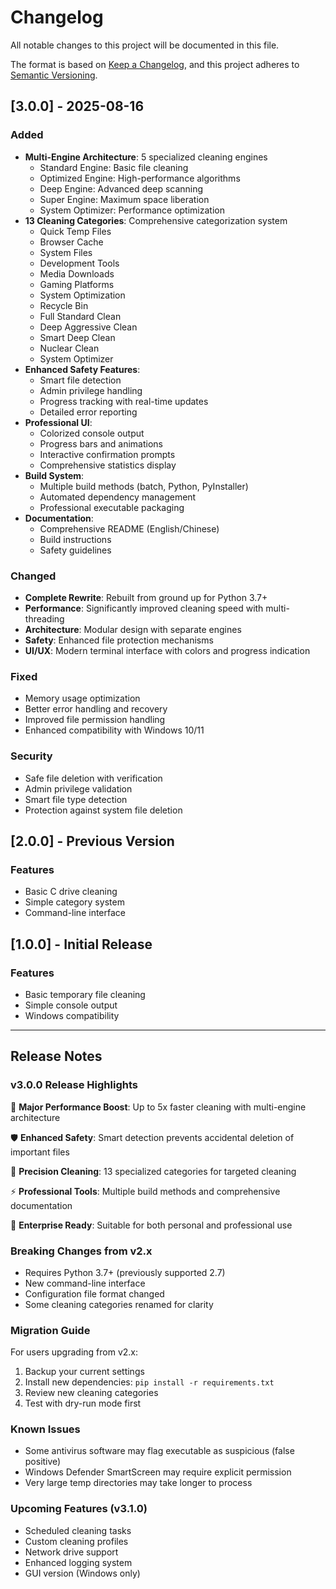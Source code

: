 # Changelog

All notable changes to this project will be documented in this file.

The format is based on [Keep a Changelog](https://keepachangelog.com/en/1.0.0/),
and this project adheres to [Semantic Versioning](https://semver.org/spec/v2.0.0.html).

## [3.0.0] - 2025-08-16

### Added
- **Multi-Engine Architecture**: 5 specialized cleaning engines
  - Standard Engine: Basic file cleaning
  - Optimized Engine: High-performance algorithms
  - Deep Engine: Advanced deep scanning
  - Super Engine: Maximum space liberation
  - System Optimizer: Performance optimization
- **13 Cleaning Categories**: Comprehensive categorization system
  - Quick Temp Files
  - Browser Cache
  - System Files
  - Development Tools
  - Media Downloads
  - Gaming Platforms
  - System Optimization
  - Recycle Bin
  - Full Standard Clean
  - Deep Aggressive Clean
  - Smart Deep Clean
  - Nuclear Clean
  - System Optimizer
- **Enhanced Safety Features**:
  - Smart file detection
  - Admin privilege handling
  - Progress tracking with real-time updates
  - Detailed error reporting
- **Professional UI**:
  - Colorized console output
  - Progress bars and animations
  - Interactive confirmation prompts
  - Comprehensive statistics display
- **Build System**:
  - Multiple build methods (batch, Python, PyInstaller)
  - Automated dependency management
  - Professional executable packaging
- **Documentation**:
  - Comprehensive README (English/Chinese)
  - Build instructions
  - Safety guidelines

### Changed
- **Complete Rewrite**: Rebuilt from ground up for Python 3.7+
- **Performance**: Significantly improved cleaning speed with multi-threading
- **Architecture**: Modular design with separate engines
- **Safety**: Enhanced file protection mechanisms
- **UI/UX**: Modern terminal interface with colors and progress indication

### Fixed
- Memory usage optimization
- Better error handling and recovery
- Improved file permission handling
- Enhanced compatibility with Windows 10/11

### Security
- Safe file deletion with verification
- Admin privilege validation
- Smart file type detection
- Protection against system file deletion

## [2.0.0] - Previous Version
### Features
- Basic C drive cleaning
- Simple category system
- Command-line interface

## [1.0.0] - Initial Release
### Features
- Basic temporary file cleaning
- Simple console output
- Windows compatibility

---

## Release Notes

### v3.0.0 Release Highlights

🚀 **Major Performance Boost**: Up to 5x faster cleaning with multi-engine architecture

🛡️ **Enhanced Safety**: Smart detection prevents accidental deletion of important files

🎯 **Precision Cleaning**: 13 specialized categories for targeted cleaning

⚡ **Professional Tools**: Multiple build methods and comprehensive documentation

💼 **Enterprise Ready**: Suitable for both personal and professional use

### Breaking Changes from v2.x
- Requires Python 3.7+ (previously supported 2.7)
- New command-line interface
- Configuration file format changed
- Some cleaning categories renamed for clarity

### Migration Guide
For users upgrading from v2.x:
1. Backup your current settings
2. Install new dependencies: `pip install -r requirements.txt`
3. Review new cleaning categories
4. Test with dry-run mode first

### Known Issues
- Some antivirus software may flag executable as suspicious (false positive)
- Windows Defender SmartScreen may require explicit permission
- Very large temp directories may take longer to process

### Upcoming Features (v3.1.0)
- Scheduled cleaning tasks
- Custom cleaning profiles
- Network drive support
- Enhanced logging system
- GUI version (Windows only)